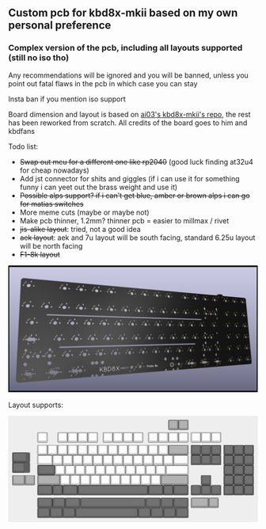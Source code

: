 ## Custom pcb for kbd8x-mkii based on my own personal preference

### Complex version of the pcb, including all layouts supported (still no iso tho)

Any recommendations will be ignored and you will be banned, unless you point out fatal flaws in the pcb in which case you can stay

Insta ban if you mention iso support

Board dimension and layout is based on [ai03's kbd8x-mkii's repo](https://github.com/ai03-2725/KBD8X-MKII-PCB/blob/master), the rest has been reworked from scratch. All credits of the board goes to him and kbdfans

Todo list:
- ~~Swap out mcu for a different one like rp2040~~ (good luck finding at32u4 for cheap nowadays)
- Add jst connector for shits and giggles (if i can use it for something funny i can yeet out the brass weight and use it)
- ~~Possible alps support? if i can't get blue, amber or brown alps i can go for matias switches~~
- More meme cuts (maybe or maybe not)
- Make pcb thinner, 1.2mm? thinner pcb = easier to millmax / rivet
- ~~jis-alike layout~~: tried, not a good idea
- ~~aek layout~~: aek and 7u layout will be south facing, standard 6.25u layout will be north facing
- ~~F1-8k layout~~

<img src="proto-8x.png" alt="pcb pic" width="1000"/>

Layout supports:

<img src="keyboard-layout.png" alt="layout pic" width="1000"/>